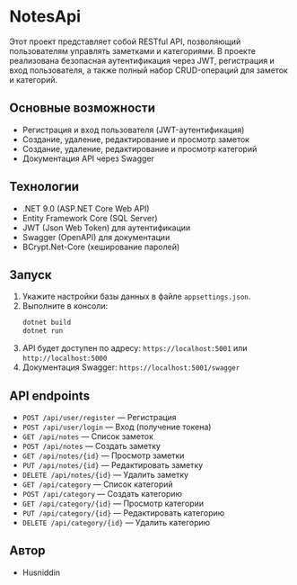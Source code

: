 # NotesApi

Этот проект представляет собой RESTful API, позволяющий пользователям управлять заметками и категориями. В проекте реализована безопасная аутентификация через JWT, регистрация и вход пользователя, а также полный набор CRUD-операций для заметок и категорий.

## Основные возможности
- Регистрация и вход пользователя (JWT-аутентификация)
- Создание, удаление, редактирование и просмотр заметок
- Создание, удаление, редактирование и просмотр категорий
- Документация API через Swagger

## Технологии
- .NET 9.0 (ASP.NET Core Web API)
- Entity Framework Core (SQL Server)
- JWT (Json Web Token) для аутентификации
- Swagger (OpenAPI) для документации
- BCrypt.Net-Core (хеширование паролей)

## Запуск
1. Укажите настройки базы данных в файле `appsettings.json`.
2. Выполните в консоли:
   ```bash
   dotnet build
   dotnet run
   ```
3. API будет доступен по адресу: `https://localhost:5001` или `http://localhost:5000`
4. Документация Swagger: `https://localhost:5001/swagger`

## API endpoints
- `POST /api/user/register` — Регистрация
- `POST /api/user/login` — Вход (получение токена)
- `GET /api/notes` — Список заметок
- `POST /api/notes` — Создать заметку
- `GET /api/notes/{id}` — Просмотр заметки
- `PUT /api/notes/{id}` — Редактировать заметку
- `DELETE /api/notes/{id}` — Удалить заметку
- `GET /api/category` — Список категорий
- `POST /api/category` — Создать категорию
- `GET /api/category/{id}` — Просмотр категории
- `PUT /api/category/{id}` — Редактировать категорию
- `DELETE /api/category/{id}` — Удалить категорию

## Автор
- Husniddin